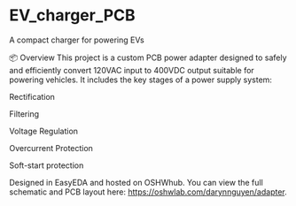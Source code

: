 # EV_charger_PCB
A compact charger for powering EVs

📦 Overview
This project is a custom PCB power adapter designed to safely and efficiently convert 120VAC input to 400VDC output suitable for powering vehicles. It includes the key stages of a power supply system:

Rectification

Filtering

Voltage Regulation

Overcurrent Protection

Soft-start protection

Designed in EasyEDA and hosted on OSHWhub. You can view the full schematic and PCB layout here: https://oshwlab.com/darynnguyen/adapter.

